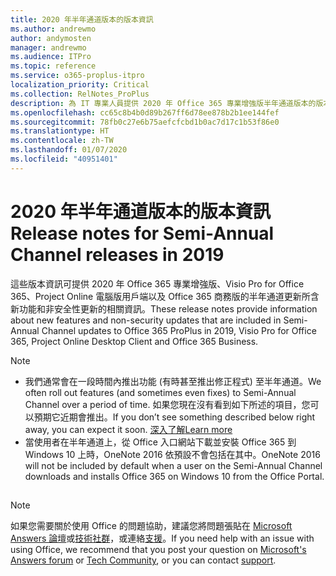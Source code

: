 ```yaml
---
title: 2020 年半年通道版本的版本資訊
ms.author: andrewmo
author: andymosten
manager: andrewmo
ms.audience: ITPro
ms.topic: reference
ms.service: o365-proplus-itpro
localization_priority: Critical
ms.collection: RelNotes_ProPlus
description: 為 IT 專業人員提供 2020 年 Office 365 專業增強版半年通道版本的版本資訊
ms.openlocfilehash: cc65c8b4b0d89b267ff6d78ee878b2b1ee144fef
ms.sourcegitcommit: 78fb0c27e6b75aefcfcbd1b0ac7d17c1b53f86e0
ms.translationtype: HT
ms.contentlocale: zh-TW
ms.lasthandoff: 01/07/2020
ms.locfileid: "40951401"
---
```

# <a name="release-notes-for-semi-annual-channel-releases-in-2020"></a><span data-ttu-id="91a5f-103">2020 年半年通道版本的版本資訊</span><span class="sxs-lookup"><span data-stu-id="91a5f-103">Release notes for Semi-Annual Channel releases in 2019</span></span>

<span data-ttu-id="91a5f-104">這些版本資訊可提供 2020 年 Office 365 專業增強版、Visio Pro for Office 365、Project Online 電腦版用戶端以及 Office 365 商務版的半年通道更新所含新功能和非安全性更新的相關資訊。</span><span class="sxs-lookup"><span data-stu-id="91a5f-104">These release notes provide information about new features and non-security updates that are included in Semi-Annual Channel updates to Office 365 ProPlus in 2019, Visio Pro for Office 365, Project Online Desktop Client and Office 365 Business.</span></span>

> [!NOTE]
>
>- <span data-ttu-id="91a5f-105">我們通常會在一段時間內推出功能 (有時甚至推出修正程式) 至半年通道。</span><span class="sxs-lookup"><span data-stu-id="91a5f-105">We often roll out features (and sometimes even fixes) to Semi-Annual Channel over a period of time.</span></span> <span data-ttu-id="91a5f-106">如果您現在沒有看到如下所述的項目，您可以預期它近期會推出。</span><span class="sxs-lookup"><span data-stu-id="91a5f-106">If you don’t see something described below right away, you can expect it soon.</span></span> [<span data-ttu-id="91a5f-107">深入了解</span><span class="sxs-lookup"><span data-stu-id="91a5f-107">Learn more</span></span>](https://support.office.com/article/when-do-i-get-the-newest-features-in-for-office-365-da36192c-58b9-4bc9-8d51-bb6eed468516)
>- <span data-ttu-id="91a5f-108">當使用者在半年通道上，從 Office 入口網站下載並安裝 Office 365 到 Windows 10 上時，OneNote 2016 依預設不會包括在其中。</span><span class="sxs-lookup"><span data-stu-id="91a5f-108">OneNote 2016 will not be included by default when a user on the Semi-Annual Channel downloads and installs Office 365 on Windows 10 from the Office Portal.</span></span>

##

> [!NOTE]
> <span data-ttu-id="91a5f-109">如果您需要關於使用 Office 的問題協助，建議您將問題張貼在 [Microsoft Answers 論壇](https://answers.microsoft.com/)或[技術社群](https://techcommunity.microsoft.com/)，或連絡[支援](https://support.microsoft.com/contactus)。</span><span class="sxs-lookup"><span data-stu-id="91a5f-109">If you need help with an issue with using Office, we recommend that you post your question on [Microsoft's Answers forum](https://answers.microsoft.com/) or [Tech Community](https://techcommunity.microsoft.com/), or you can contact [support](https://support.microsoft.com/contactus).</span></span>
